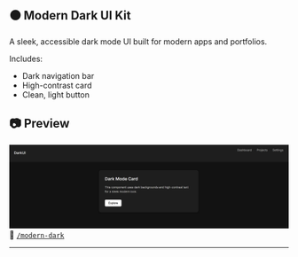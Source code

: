## ⚫ Modern Dark UI Kit

A sleek, accessible dark mode UI built for modern apps and portfolios.

Includes:

- Dark navigation bar
- High-contrast card
- Clean, light button

## 📷 Preview

![Modern Dark Preview](./preview.png)  
📁 [`/modern-dark`](./modern-dark)

---
